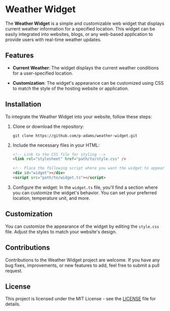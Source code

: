 # Weather Widget

The **Weather Widget** is a simple and customizable web widget that displays current weather information for a specified location. This widget can be easily integrated into websites, blogs, or any web-based application to provide users with real-time weather updates.

## Features

- **Current Weather**: The widget displays the current weather conditions for a user-specified location.

- **Customization**: The widget's appearance can be customized using CSS to match the style of the hosting website or application.

## Installation

To integrate the Weather Widget into your website, follow these steps:

1. Clone or download the repository:

   ```
   git clone https://github.com/p-adams/weather-widget.git
   ```

2. Include the necessary files in your HTML:

   ```html
   <!-- Link to the CSS file for styling -->
   <link rel="stylesheet" href="path/to/style.css" />

   <!-- Place the following script where you want the widget to appear -->
   <div id="widget"></div>
   <script src="path/to/widget.ts"></script>
   ```

3. Configure the widget:
   In the `widget.ts` file, you'll find a section where you can customize the widget's behavior. You can set your preferred location, temperature unit, and more.


## Customization

You can customize the appearance of the widget by editing the `style.css` file. Adjust the styles to match your website's design.

## Contributions

Contributions to the Weather Widget project are welcome. If you have any bug fixes, improvements, or new features to add, feel free to submit a pull request.

## License

This project is licensed under the MIT License - see the [LICENSE](https://github.com/p-adams/weather-widget/blob/main/LICENSE) file for details.
